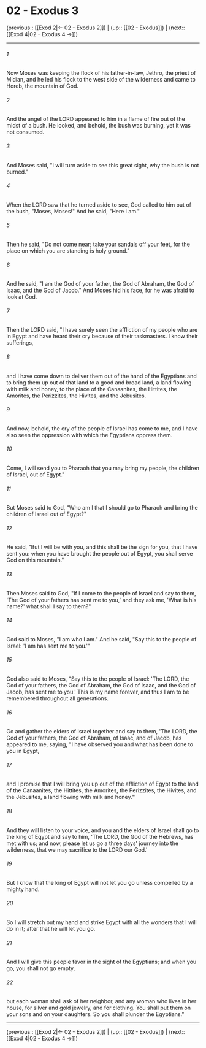 # 02 - Exodus 3

(previous:: [[Exod 2|← 02 - Exodus 2]]) | (up:: [[02 - Exodus]]) | (next:: [[Exod 4|02 - Exodus 4 →]])

***


###### 1 
Now Moses was keeping the flock of his father-in-law, Jethro, the priest of Midian, and he led his flock to the west side of the wilderness and came to Horeb, the mountain of God. 

###### 2 
And the angel of the LORD appeared to him in a flame of fire out of the midst of a bush. He looked, and behold, the bush was burning, yet it was not consumed. 

###### 3 
And Moses said, "I will turn aside to see this great sight, why the bush is not burned." 

###### 4 
When the LORD saw that he turned aside to see, God called to him out of the bush, "Moses, Moses!" And he said, "Here I am." 

###### 5 
Then he said, "Do not come near; take your sandals off your feet, for the place on which you are standing is holy ground." 

###### 6 
And he said, "I am the God of your father, the God of Abraham, the God of Isaac, and the God of Jacob." And Moses hid his face, for he was afraid to look at God. 

###### 7 
Then the LORD said, "I have surely seen the affliction of my people who are in Egypt and have heard their cry because of their taskmasters. I know their sufferings, 

###### 8 
and I have come down to deliver them out of the hand of the Egyptians and to bring them up out of that land to a good and broad land, a land flowing with milk and honey, to the place of the Canaanites, the Hittites, the Amorites, the Perizzites, the Hivites, and the Jebusites. 

###### 9 
And now, behold, the cry of the people of Israel has come to me, and I have also seen the oppression with which the Egyptians oppress them. 

###### 10 
Come, I will send you to Pharaoh that you may bring my people, the children of Israel, out of Egypt." 

###### 11 
But Moses said to God, "Who am I that I should go to Pharaoh and bring the children of Israel out of Egypt?" 

###### 12 
He said, "But I will be with you, and this shall be the sign for you, that I have sent you: when you have brought the people out of Egypt, you shall serve God on this mountain." 

###### 13 
Then Moses said to God, "If I come to the people of Israel and say to them, 'The God of your fathers has sent me to you,' and they ask me, 'What is his name?' what shall I say to them?" 

###### 14 
God said to Moses, "I am who I am." And he said, "Say this to the people of Israel: 'I am has sent me to you.'" 

###### 15 
God also said to Moses, "Say this to the people of Israel: 'The LORD, the God of your fathers, the God of Abraham, the God of Isaac, and the God of Jacob, has sent me to you.' This is my name forever, and thus I am to be remembered throughout all generations. 

###### 16 
Go and gather the elders of Israel together and say to them, 'The LORD, the God of your fathers, the God of Abraham, of Isaac, and of Jacob, has appeared to me, saying, "I have observed you and what has been done to you in Egypt, 

###### 17 
and I promise that I will bring you up out of the affliction of Egypt to the land of the Canaanites, the Hittites, the Amorites, the Perizzites, the Hivites, and the Jebusites, a land flowing with milk and honey."' 

###### 18 
And they will listen to your voice, and you and the elders of Israel shall go to the king of Egypt and say to him, 'The LORD, the God of the Hebrews, has met with us; and now, please let us go a three days' journey into the wilderness, that we may sacrifice to the LORD our God.' 

###### 19 
But I know that the king of Egypt will not let you go unless compelled by a mighty hand. 

###### 20 
So I will stretch out my hand and strike Egypt with all the wonders that I will do in it; after that he will let you go. 

###### 21 
And I will give this people favor in the sight of the Egyptians; and when you go, you shall not go empty, 

###### 22 
but each woman shall ask of her neighbor, and any woman who lives in her house, for silver and gold jewelry, and for clothing. You shall put them on your sons and on your daughters. So you shall plunder the Egyptians."

***

(previous:: [[Exod 2|← 02 - Exodus 2]]) | (up:: [[02 - Exodus]]) | (next:: [[Exod 4|02 - Exodus 4 →]])
